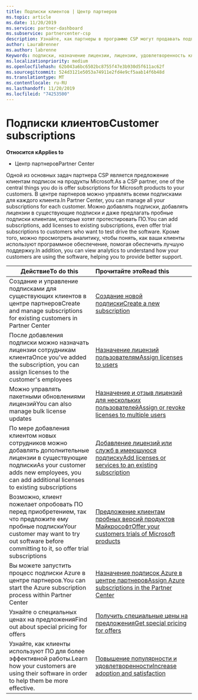 ```yaml
---
title: Подписки клиентов | Центр партнеров
ms.topic: article
ms.date: 11/20/2019
ms.service: partner-dashboard
ms.subservice: partnercenter-csp
description: Узнайте, как партнеры в программе CSP могут продавать подписки клиентам и управлять ими через центр партнеров.
author: LauraBrenner
ms.author: labrenne
Keywords: подписки, назначение лицензии, лицензии, удовлетворенность клиентов, подписки Azure
ms.localizationpriority: medium
ms.openlocfilehash: 62b043a6bc6502bc8755f47e3b930d5f611ac62f
ms.sourcegitcommit: 524d3121e5053a74911e2fd4e9cf5aab14f6b48d
ms.translationtype: MT
ms.contentlocale: ru-RU
ms.lasthandoff: 11/20/2019
ms.locfileid: "74253500"
---
```

# <a name="customer-subscriptions"></a><span data-ttu-id="90a69-104">Подписки клиентов</span><span class="sxs-lookup"><span data-stu-id="90a69-104">Customer subscriptions</span></span>

<span data-ttu-id="90a69-105">**Относится к**</span><span class="sxs-lookup"><span data-stu-id="90a69-105">**Applies to**</span></span>

-  <span data-ttu-id="90a69-106">Центр партнеров</span><span class="sxs-lookup"><span data-stu-id="90a69-106">Partner Center</span></span>

<span data-ttu-id="90a69-107">Одной из основных задач партнера CSP является предложение клиентам подписок на продукты Microsoft.</span><span class="sxs-lookup"><span data-stu-id="90a69-107">As a CSP partner, one of the central things you do is offer subscriptions for Microsoft products to your customers.</span></span> <span data-ttu-id="90a69-108">В центре партнеров можно управлять всеми подписками для каждого клиента.</span><span class="sxs-lookup"><span data-stu-id="90a69-108">In Partner Center, you can manage all your subscriptions for each customer.</span></span> <span data-ttu-id="90a69-109">Можно добавлять подписки, добавлять лицензии в существующие подписки и даже предлагать пробные подписки клиентам, которые хотят протестировать ПО.</span><span class="sxs-lookup"><span data-stu-id="90a69-109">You can add subscriptions, add licenses to existing subscriptions, even offer trial subscriptions to customers who want to test drive the software.</span></span> <span data-ttu-id="90a69-110">Кроме того, можно просмотреть аналитику, чтобы понять, как ваши клиенты используют программное обеспечение, помогая обеспечить лучшую поддержку.</span><span class="sxs-lookup"><span data-stu-id="90a69-110">In addition, you can view analytics to understand how your customers are using the software, helping you to provide better support.</span></span>

|<span data-ttu-id="90a69-111">**Действие**</span><span class="sxs-lookup"><span data-stu-id="90a69-111">**To do this**</span></span>   |<span data-ttu-id="90a69-112">**Прочитайте это**</span><span class="sxs-lookup"><span data-stu-id="90a69-112">**Read this**</span></span>   |
|----------------------|:----------------------|
|<span data-ttu-id="90a69-113">Создание и управление подписками для существующих клиентов в центре партнеров</span><span class="sxs-lookup"><span data-stu-id="90a69-113">Create and manage subscriptions for existing customers in Partner Center</span></span>|[<span data-ttu-id="90a69-114">Создание новой подписки</span><span class="sxs-lookup"><span data-stu-id="90a69-114">Create a new subscription</span></span>](create-a-new-subscription.md)|
|<span data-ttu-id="90a69-115">После добавления подписки можно назначать лицензии сотрудникам клиента</span><span class="sxs-lookup"><span data-stu-id="90a69-115">Once you've added the subscription, you can assign licenses to the customer's employees</span></span>  |[<span data-ttu-id="90a69-116">Назначение лицензий пользователям</span><span class="sxs-lookup"><span data-stu-id="90a69-116">Assign licenses to users</span></span>](assign-licenses-to-users.md)|
|<span data-ttu-id="90a69-117">Можно управлять пакетными обновлениями лицензий</span><span class="sxs-lookup"><span data-stu-id="90a69-117">You can also manage bulk license updates</span></span>   |[<span data-ttu-id="90a69-118">Назначение и отзыв лицензий для нескольких пользователей</span><span class="sxs-lookup"><span data-stu-id="90a69-118">Assign or revoke licenses to multiple users</span></span>](bulk-license-provisioning-for-multiple-users.md)|
|<span data-ttu-id="90a69-119">По мере добавления клиентом новых сотрудников можно добавлять дополнительные лицензии в существующие подписки</span><span class="sxs-lookup"><span data-stu-id="90a69-119">As your customer adds new employees, you can add additional licenses to existing subscriptions</span></span>   |[<span data-ttu-id="90a69-120">Добавление лицензий или служб в имеющуюся подписку</span><span class="sxs-lookup"><span data-stu-id="90a69-120">Add licenses or services to an existing subscription</span></span>](add-licenses-or-services-to-an-existing-subscription.md)|
|<span data-ttu-id="90a69-121">Возможно, клиент пожелает опробовать ПО перед приобретением, так что предложите ему пробные подписки</span><span class="sxs-lookup"><span data-stu-id="90a69-121">Your customer may want to try out software before committing to it, so offer trial subscriptions</span></span>    |[<span data-ttu-id="90a69-122">Предложение клиентам пробных версий продуктов Майкрософт</span><span class="sxs-lookup"><span data-stu-id="90a69-122">Offer your customers trials of Microsoft products</span></span>](offer-your-customers-trials-of-microsoft-products.md)|
|<span data-ttu-id="90a69-123">Вы можете запустить процесс подписки Azure в центре партнеров.</span><span class="sxs-lookup"><span data-stu-id="90a69-123">You can start the Azure subscription process within Partner Center</span></span>   |[<span data-ttu-id="90a69-124">Назначение подписок Azure в центре партнеров</span><span class="sxs-lookup"><span data-stu-id="90a69-124">Assign Azure subscriptions in the Partner Center</span></span>](assign-azure-subscriptions.md)|
|<span data-ttu-id="90a69-125">Узнайте о специальных ценах на предложения</span><span class="sxs-lookup"><span data-stu-id="90a69-125">Find out about special pricing for offers</span></span>   |[<span data-ttu-id="90a69-126">Получить специальные цены на предложения</span><span class="sxs-lookup"><span data-stu-id="90a69-126">Get special pricing for offers</span></span>](get-special-pricing-for-offers.md)|
|<span data-ttu-id="90a69-127">Узнайте, как клиенты используют ПО для более эффективной работы.</span><span class="sxs-lookup"><span data-stu-id="90a69-127">Learn how your customers are using their software in order to help them be more effective.</span></span>   | [<span data-ttu-id="90a69-128">Повышение популярности и удовлетворенности</span><span class="sxs-lookup"><span data-stu-id="90a69-128">Increase adoption and satisfaction</span></span>](increasing-adoption-and-satisfaction.md)   | 

































 

 



